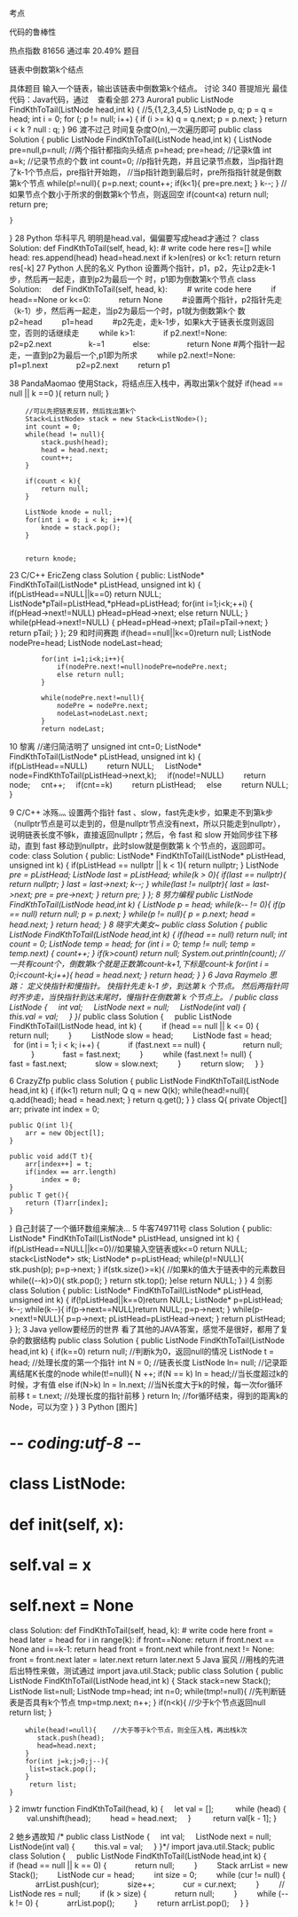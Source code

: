 考点    

代码的鲁棒性

热点指数    81656
通过率    20.49%
题目    

链表中倒数第k个结点


具体题目    输入一个链表，输出该链表中倒数第k个结点。
讨论    340
菩提旭光
最佳代码：Java代码，通过
  
查看全部
273
Aurora1
public ListNode FindKthToTail(ListNode head,int k) { //5,{1,2,3,4,5}
		ListNode p, q;
		p = q = head;
		int i = 0;
		for (; p != null; i++) {
			if (i >= k) 
				q = q.next;
			p = p.next;
		}
		return i < k ? null : q;
    }
96
渡不过己
时间复杂度O(n),一次遍历即可
public class Solution {
    public ListNode FindKthToTail(ListNode head,int k) {
        ListNode pre=null,p=null;
        //两个指针都指向头结点
        p=head;
        pre=head;
        //记录k值
        int a=k;
        //记录节点的个数
        int count=0;
        //p指针先跑，并且记录节点数，当p指针跑了k-1个节点后，pre指针开始跑，
        //当p指针跑到最后时，pre所指指针就是倒数第k个节点
        while(p!=null){
            p=p.next;
            count++;
            if(k<1){
                pre=pre.next;
            }
            k--;
        }
        //如果节点个数小于所求的倒数第k个节点，则返回空
        if(count<a) return null;
        return pre;
           
    }
}
28
Python
华科平凡
明明是head.val，偏偏要写成head才通过？ class Solution:
    def FindKthToTail(self, head, k):
        # write code here
        res=[]
        while head:
            res.append(head)
            head=head.next
        if k>len(res) or k<1:
            return
        return res[-k]
27
Python
人民的名义
  Python 设置两个指针，p1，p2，先让p2走k-1步，然后再一起走，直到p2为最后一个 时，p1即为倒数第k个节点    class Solution:
    def FindKthToTail(self, head, k):
        # write code here
        if head==None or k<=0:
            return None
        #设置两个指针，p2指针先走（k-1）步，然后再一起走，当p2为最后一个时，p1就为倒数第k个 数
        p2=head
        p1=head
        #p2先走，走k-1步，如果k大于链表长度则返回 空，否则的话继续走
        while k>1:
            if p2.next!=None:
                p2=p2.next
                k-=1
            else:
                return None
#两个指针一起 走，一直到p2为最后一个,p1即为所求
        while p2.next!=None:
            p1=p1.next
            p2=p2.next
        return p1
   
38
PandaMaomao
  使用Stack，将结点压入栈中，再取出第k个就好 
if(head == null || k ==0 ){
			return null;
		}
		
		//可以先把链表反转，然后找出第k个
		Stack<ListNode> stack = new Stack<ListNode>();
		int count = 0;
		while(head != null){
			stack.push(head);
			head = head.next;
			count++;
		}
		
		if(count < k){
			return null;
		}
		
		ListNode knode = null;
		for(int i = 0; i < k; i++){
			knode = stack.pop();
		}
		
		
		return knode;
23
C/C++
EricZeng
class Solution {
public:
    ListNode* FindKthToTail(ListNode* pListHead, unsigned int k) {
    	if(pListHead==NULL||k==0)
            return NULL;
        ListNode*pTail=pListHead,*pHead=pListHead;
        for(int i=1;i<k;++i)
        {
            if(pHead->next!=NULL)
                pHead=pHead->next;
            else
                return NULL;
        }
        while(pHead->next!=NULL)
        {
            pHead=pHead->next;
            pTail=pTail->next;
        }
        return pTail;
    }
};
29
和时间赛跑
 if(head==null||k<=0)return null;
		 	ListNode nodePre=head;
		 	ListNode nodeLast=head;
		 	
		 	for(int i=1;i<k;i++){
		 		if(nodePre.next!=null)nodePre=nodePre.next;
		 		else return null;
		 	}
		 	
		 	while(nodePre.next!=null){
		 		nodePre = nodePre.next;
		 		nodeLast=nodeLast.next;
		 	}
		 	return nodeLast;
10
黎离
//递归简洁明了
unsigned int cnt=0;
ListNode* FindKthToTail(ListNode* pListHead, unsigned int k) {
    if(pListHead==NULL)
        return NULL;
    ListNode* node=FindKthToTail(pListHead->next,k);
    if(node!=NULL)
        return node;
    cnt++;
    if(cnt==k)
        return pListHead;
    else
        return NULL;
}
 
9
C/C++
冰殇灬
设置两个指针 fast 、slow，fast先走k步，如果走不到第k步（nullptr节点是可以走到的，但是nullptr节点没有next，所以只能走到nullptr），说明链表长度不够k，直接返回nullptr；然后，令 fast 和 slow 开始同步往下移动，直到 fast 移动到nullptr，此时slow就是倒数第 k 个节点的，返回即可。code: class Solution {
public:
    ListNode* FindKthToTail(ListNode* pListHead, unsigned int k) {
        if(pListHead == nullptr || k < 1){
            return nullptr;
        }
        ListNode *pre = pListHead;
        ListNode *last = pListHead;
        while(k > 0){
            if(last == nullptr){
                return nullptr;
            }
            last = last->next;
            k--;
        }
        while(last != nullptr){
            last = last->next;
            pre = pre->next;
        }
        return pre;
    }
};
8
努力编程
public ListNode FindKthToTail(ListNode head,int k) {
    	ListNode p = head;
    	while(k-- != 0){
    		if(p == null)
    			return null;
    		p = p.next;
    	}
    	while(p != null){
    		p = p.next;
    		head = head.next;
    	}
    	return head;
    }
8
晓宇大美女~
public class Solution {
    public ListNode FindKthToTail(ListNode head,int k) {
        if(head == null)
			return null;
		int count = 0;
		ListNode temp = head;
		for (int i = 0; temp != null; temp = temp.next) {
			count++;
		}
		if(k>count)
			return null;
		System.out.println(count);
		//一共有count个，倒数第k个就是正数第count-k+1,下标是count-k
		for(int i = 0;i<count-k;i++){
			head = head.next;
		}
		return head;
    }
}
6
Java
Raymelo
  思路：    定义快指针和慢指针。    快指针先走 k-1 步，到达第 k 个节点。    然后两指针同时齐步走，当快指针到达末尾时，慢指针在倒数第 k 个节点上。  /*
public class ListNode {
    int val;
    ListNode next = null;
    ListNode(int val) {
        this.val = val;
    }
}*/
public class Solution {
    public ListNode FindKthToTail(ListNode head, int k) {
        if (head == null || k <= 0) {
            return null;
        }
        ListNode slow = head;
        ListNode fast = head;
        for (int i = 1; i < k; i++) {
            if (fast.next == null) {
                return null;
            }
            fast = fast.next;
        }
        while (fast.next != null) {
            fast = fast.next;
            slow = slow.next;
        }
        return slow;
    }
}
 
6
CrazyZfp
public class Solution {
    public ListNode FindKthToTail(ListNode head,int k) {
		if(k<1)
            return null;
        Q<ListNode> q = new Q<ListNode>(k);
        while(head!=null){
            q.add(head);
            head = head.next;
        }
        return q.get();
    }
}
class Q<T>{
	private Object[] arr;
	private int index = 0;
	
	public Q(int l){
		arr = new Object[l];
	}
	
	public void add(T t){
        arr[index++] = t;
		if(index == arr.length)
			index = 0;
	}
	public T get(){
		return (T)arr[index];
	}
}
  自己封装了一个循环数组来解决... 
5
牛客749711号
class Solution {
public:
ListNode* FindKthToTail(ListNode* pListHead, unsigned int k)
  {
    if(pListHead==NULL||k<=0)//如果输入空链表或k<=0
        return NULL;
    stack<ListNode*> stk;
    ListNode* p=pListHead;
    while(p!=NULL){
        stk.push(p);
        p=p->next;
    }
    if(stk.size()>=k){ //如果k的值大于链表中的元素数目
        while((--k)>0){
            stk.pop();
        }
        return stk.top();
    }else
        return NULL;
    }
}
4
剑影
class Solution {
public:
    ListNode* FindKthToTail(ListNode* pListHead, unsigned int k) {
    	if(!pListHead||k==0)return NULL;
        ListNode* p=pListHead;
        k--;
        while(k--){
           if(p->next==NULL)return NULL;
            p=p->next;
        }
        while(p->next!=NULL){
            p=p->next;
            pListHead=pListHead->next;
        }
       return pListHead;
      }
};
3
Java
yellow要经历的世界
看了其他的JAVA答案，感觉不是很好，都用了复杂的数据结构 public class Solution {
    public ListNode FindKthToTail(ListNode head,int k) {
        if(k==0) return null; //判断k为0，返回null的情况
        ListNode t = head; //处理长度的第一个指针
        int N = 0; //链表长度
        ListNode ln= null; //记录距离结尾K长度的node
        while(t!=null){
            N ++;
            if(N == k) ln = head;//当长度超过k的时候，才有值
            else if(N>k) ln = ln.next; //当N长度大于k的时候，每一次for循环前移
            t = t.next; //处理长度的指针前移
        }
        return ln; //for循环结束，得到的距离k的Node，可以为空
    }
}
3
Python
[图片]
# -*- coding:utf-8 -*-
# class ListNode:
#     def __init__(self, x):
#         self.val = x
#         self.next = None
class Solution:
    def FindKthToTail(self, head, k):
        # write code here
        front = head
        later = head
        for i in range(k):
            if front==None:
                return
            if front.next == None and i==k-1:
                return head
            front = front.next
        while front.next != None:
            front = front.next
            later = later.next
        return later.next
5
Java
宸风
//用栈的先进后出特性来做，测试通过
import java.util.Stack;
public class Solution {
    public ListNode FindKthToTail(ListNode head,int k) {
        Stack<ListNode> stack=new Stack<ListNode>();
        ListNode list=null;
        ListNode tmp=head;
        int n=0;
        while(tmp!=null){     //先判断链表是否具有k个节点
            tmp=tmp.next;
            n++;
        }
        if(n<k){            //少于k个节点返回null
           return list;
        }
        
        while(head!=null){    //大于等于k个节点，则全压入栈，再出栈k次
           stack.push(head);
           head=head.next;
        }
        for(int j=k;j>0;j--){
         list=stack.pop();
        }
         return list;
    }
}
2
imwtr
function FindKthToTail(head, k)
{
    let val = [];
    
    while (head) {
        val.unshift(head);
        head = head.next;
    }
    
    return val[k - 1];
}
 
2
虵乡遇故知
   /*
public class ListNode {
    int val;
    ListNode next = null;
    ListNode(int val) {
        this.val = val;
    }
}*/
import java.util.Stack;
public class Solution {
    public ListNode FindKthToTail(ListNode head,int k) {
        if (head == null || k == 0) {
            return null;
        }
        Stack<ListNode> arrList = new Stack<ListNode>();
        ListNode cur = head;
        int size = 0;
        while (cur != null) {
            arrList.push(cur);
            size++;
            cur = cur.next;
        }
        // ListNode res = null;
        if (k > size) {
            return null;
        }
        while (--k != 0) {
            arrList.pop();
        }
        return arrList.pop();
    }
}
 

